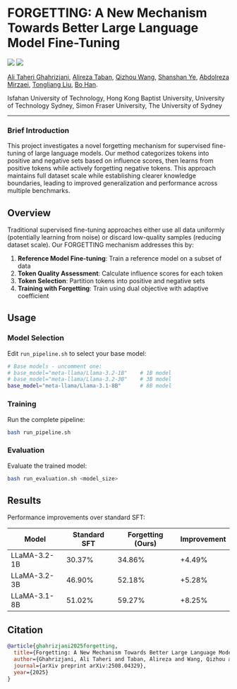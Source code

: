 # FORGETTING: A New Mechanism Towards Better Large Language Model Fine-Tuning

<a href='https://github.com/AliTaheri2002/Forgetting-A-New-Mechanism-Towards-Better-Large-Language-Model-Fine-tuning'><img src='https://img.shields.io/badge/Project-Page-Green'></a>
<a href='https://arxiv.org/abs/2508.04329'><img src='https://img.shields.io/badge/Paper-PDF-orange'></a>

[Ali Taheri Ghahrizjani](https://www.linkedin.com/in/ali-taheri2002/), [Alireza Taban](https://www.linkedin.com/in/alireza-taban-90a460121/), [Qizhou Wang](https://qizhouwang.github.io/homepage/), [Shanshan Ye](https://cassie133ye.github.io/), [Abdolreza Mirzaei](https://people.iut.ac.ir/en/mirzaei), [Tongliang Liu](https://tongliang-liu.github.io/), [Bo Han](https://bhanml.github.io/).

Isfahan University of Technology, Hong Kong Baptist University, University of Technology Sydney, Simon Fraser University, The University of Sydney

-----
### Brief Introduction

This project investigates a novel forgetting mechanism for supervised fine-tuning of large language models. Our method categorizes tokens into positive and negative sets based on influence scores, then learns from positive tokens while actively forgetting negative tokens. This approach maintains full dataset scale while establishing clearer knowledge boundaries, leading to improved generalization and performance across multiple benchmarks.

## Overview

Traditional supervised fine-tuning approaches either use all data uniformly (potentially learning from noise) or discard low-quality samples (reducing dataset scale). Our FORGETTING mechanism addresses this by:

1. **Reference Model Fine-tuning**: Train a reference model on a subset of data
2. **Token Quality Assessment**: Calculate influence scores for each token
3. **Token Selection**: Partition tokens into positive and negative sets
4. **Training with Forgetting**: Train using dual objective with adaptive coefficient

## Usage

### Model Selection
Edit `run_pipeline.sh` to select your base model:

```bash
# Base models - uncomment one:
# base_model="meta-llama/Llama-3.2-1B"    # 1B model
# base_model="meta-llama/Llama-3.2-3B"    # 3B model
base_model="meta-llama/Llama-3.1-8B"      # 8B model
```

### Training
Run the complete pipeline:

```bash
bash run_pipeline.sh
```

### Evaluation
Evaluate the trained model:

```bash
bash run_evaluation.sh <model_size>
```

## Results

Performance improvements over standard SFT:

| Model | Standard SFT | Forgetting (Ours) | Improvement |
|-------|--------------|-------------------|-------------|
| LLaMA-3.2-1B | 30.37% | 34.86% | +4.49% |
| LLaMA-3.2-3B | 46.90% | 52.18% | +5.28% |
| LLaMA-3.1-8B | 51.02% | 59.27% | +8.25% |

## Citation

```bibtex
@article{ghahrizjani2025forgetting,
  title={Forgetting: A New Mechanism Towards Better Large Language Model Fine-Tuning},
  author={Ghahrizjani, Ali Taheri and Taban, Alireza and Wang, Qizhou and Ye, Shanshan and Mirzaei, Abdolreza and Liu, Tongliang and Han, Bo},
  journal={arXiv preprint arXiv:2508.04329},
  year={2025}
}
```
